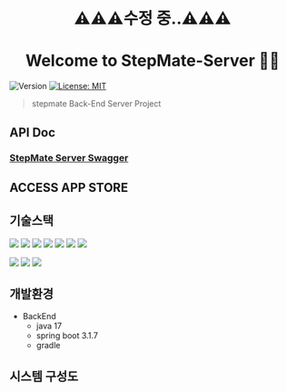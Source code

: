 <h1 align="center">⚠⚠⚠수정 중..⚠⚠⚠</h1>
<h1 align="center">Welcome to StepMate-Server 🏃‍♂️</h1>
<p>
  <img alt="Version" src="https://img.shields.io/badge/version-1.0.0-blue.svg?cacheSeconds=2592000" />
  <a href="https://github.com/wupitch/wupitch-server/blob/main/LICENSE" target="_blank">
    <img alt="License: MIT" src="https://img.shields.io/github/license/wupitch/wupitch-server" />
  </a>
</p>  

> stepmate Back-End Server Project

## API Doc
  ### [StepMate Server Swagger](http://stepmate.shop/swagger-ui/index.html)    

## ACCESS APP STORE

## 기술스택

<p>
  <img src="https://img.shields.io/badge/SpringBoot-6DB33F?style=flat-square&logo=Spring Boot&logoColor=white"/>
  <img src="https://img.shields.io/badge/SpringSecurity-6DB33F?style=flat-square&logo=Spring Security&logoColor=white"/>
  <img src="https://img.shields.io/badge/JPA-red?style=flat-square"/>
  <img src="https://img.shields.io/badge/MySQL-4479A1?style=flat-square&logo=MySQL&logoColor=white"/>
  <img src="https://img.shields.io/badge/JWT-black?style=flat-square"/>
  <img src="https://img.shields.io/badge/Redis-DC382D?style=flat-square&logo=Redis&logoColor=white"/>
  <img src="https://img.shields.io/badge/Thymeleaf-005F0F?style=flat-square&logo=Thymeleaf&logoColor=white"/>
</p>
<p>
  <img src="https://img.shields.io/badge/AWS-FF9900?style=flat-square&logo=Amazon EC2&logoColor=white"/>
  <img src="https://img.shields.io/badge/Nginx-009639?style=flat-square&logo=NGINX&logoColor=white"/>
  <img src="https://img.shields.io/badge/Docker-2496ED?style=flat-square&logo=Docker&logoColor=white"/>
</p>

## 개발환경
- BackEnd
  - java 17
  - spring boot 3.1.7
  - gradle
 
## 시스템 구성도
